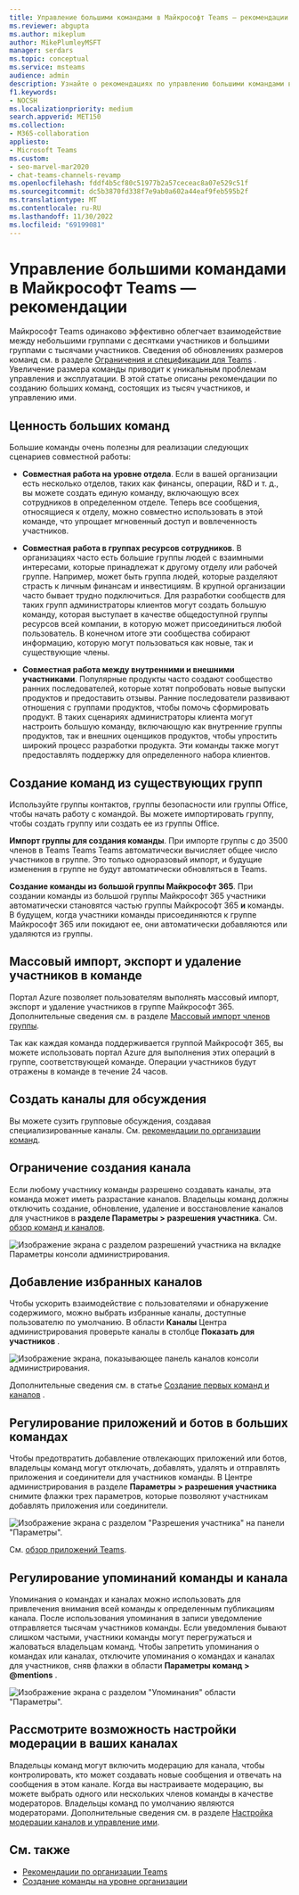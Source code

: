 ```yaml
---
title: Управление большими командами в Майкрософт Teams — рекомендации
ms.reviewer: abgupta
ms.author: mikeplum
author: MikePlumleyMSFT
manager: serdars
ms.topic: conceptual
ms.service: msteams
audience: admin
description: Узнайте о рекомендациях по управлению большими командами в Майкрософт Teams в соответствии с потребностями вашей организации.
f1.keywords:
- NOCSH
ms.localizationpriority: medium
search.appverid: MET150
ms.collection:
- M365-collaboration
appliesto:
- Microsoft Teams
ms.custom:
- seo-marvel-mar2020
- chat-teams-channels-revamp
ms.openlocfilehash: fddf4b5cf80c51977b2a57ceceac8a07e529c51f
ms.sourcegitcommit: dc5b3870fd338f7e9ab0a602a44eaf9feb595b2f
ms.translationtype: MT
ms.contentlocale: ru-RU
ms.lasthandoff: 11/30/2022
ms.locfileid: "69199081"
---
```

# <a name="manage-large-teams-in-microsoft-teams---best-practices"></a>Управление большими командами в Майкрософт Teams — рекомендации

Майкрософт Teams одинаково эффективно облегчает взаимодействие между небольшими группами с десятками участников и большими группами с тысячами участников. Сведения об обновлениях размеров команд см. в разделе [Ограничения и спецификации для Teams](limits-specifications-teams.md) . Увеличение размера команды приводит к уникальным проблемам управления и эксплуатации. В этой статье описаны рекомендации по созданию больших команд, состоящих из тысяч участников, и управлению ими.

## <a name="value-of-large-teams"></a>Ценность больших команд

Большие команды очень полезны для реализации следующих сценариев совместной работы:

- **Совместная работа на уровне отдела**. Если в вашей организации есть несколько отделов, таких как финансы, операции, R&D и т. д., вы можете создать единую команду, включающую всех сотрудников в определенном отделе. Теперь все сообщения, относящиеся к отделу, можно совместно использовать в этой команде, что упрощает мгновенный доступ и вовлеченность участников.

- **Совместная работа в группах ресурсов сотрудников**. В организациях часто есть большие группы людей с взаимными интересами, которые принадлежат к другому отделу или рабочей группе. Например, может быть группа людей, которые разделяют страсть к личным финансам и инвестициям. В крупной организации часто бывает трудно подключиться. Для разработки сообществ для таких групп администраторы клиентов могут создать большую команду, которая выступает в качестве общедоступной группы ресурсов всей компании, в которую может присоединиться любой пользователь. В конечном итоге эти сообщества собирают информацию, которую могут пользоваться как новые, так и существующие члены.

- **Совместная работа между внутренними и внешними участниками**. Популярные продукты часто создают сообщество ранних последователей, которые хотят попробовать новые выпуски продуктов и предоставить отзывы. Ранние последователи развивают отношения с группами продуктов, чтобы помочь сформировать продукт. В таких сценариях администраторы клиента могут настроить большую команду, включающую как внутренние группы продуктов, так и внешних оценщиков продуктов, чтобы упростить широкий процесс разработки продукта. Эти команды также могут предоставлять поддержку для определенного набора клиентов.

## <a name="create-teams-from-existing-groups"></a>Создание команд из существующих групп

Используйте группы контактов, группы безопасности или группы Office, чтобы начать работу с командой. Вы можете импортировать группу, чтобы создать группу или создать ее из группы Office.

**Импорт группы для создания команды**. При импорте группы с до 3500 членов в Teams Teams Teams автоматически вычисляет общее число участников в группе. Это только одноразовый импорт, и будущие изменения в группе не будут автоматически обновляться в Teams.

**Создание команды из большой группы Майкрософт 365**. При создании команды из большой группы Майкрософт 365 участники автоматически становятся частью группы Майкрософт 365 **и** команды. В будущем, когда участники команды присоединяются к группе Майкрософт 365 или покидают ее, они автоматически добавляются или удаляются из группы.

## <a name="bulk-importexportremove-members-in-a-team"></a>Массовый импорт, экспорт и удаление участников в команде

Портал Azure позволяет пользователям выполнять массовый импорт, экспорт и удаление участников в группе Майкрософт 365. Дополнительные сведения см. в разделе [Массовый импорт членов группы](/azure/active-directory/enterprise-users/groups-bulk-import-members#to-bulk-import-group-members).

Так как каждая команда поддерживается группой Майкрософт 365, вы можете использовать портал Azure для выполнения этих операций в группе, соответствующей команде. Операции участников будут отражены в команде в течение 24 часов.

## <a name="create-channels-to-focus-discussions"></a>Создать каналы для обсуждения

Вы можете сузить групповые обсуждения, создавая специализированные каналы. См. [рекомендации по организации команд](best-practices-organizing.md).

## <a name="restrict-channel-creation"></a>Ограничение создания канала

Если любому участнику команды разрешено создавать каналы, эта команда может иметь разрастание каналов. Владельцы команд должны отключить создание, обновление, удаление и восстановление каналов для участников в **разделе Параметры > разрешения участника**. См. [обзор команд и каналов](teams-channels-overview.md).

![Изображение экрана с разделом разрешений участника на вкладке Параметры консоли администрирования.](media/no-channel-creation.png "Изображение экрана с разделом разрешений участников на вкладке Параметры консоли администрирования. Флажок Разрешить участникам создавать или удалять каналы снят.")

## <a name="add-favorite-channels"></a>Добавление избранных каналов

Чтобы ускорить взаимодействие с пользователями и обнаружение содержимого, можно выбрать избранные каналы, доступные пользователю по умолчанию. В области **Каналы** Центра администрирования проверьте каналы в столбце **Показать для участников** .

![Изображение экрана, показывающее панель каналов консоли администрирования.](media/favorite-channels.png "Изображение экрана, показывающее панель каналов консоли администрирования. Для некоторых каналов установлен флажок Показать для участников.")

 Дополнительные сведения см. в статье [Создание первых команд и каналов](get-started-with-teams-create-your-first-teams-and-channels.md) .

## <a name="regulate-applications-and-bots-in-large-teams"></a>Регулирование приложений и ботов в больших командах

Чтобы предотвратить добавление отвлекающих приложений или ботов, владельцы команд могут отключать, добавлять, удалять и отправлять приложения и соединители для участников команды. В Центре администрирования в разделе **Параметры > разрешения участника** снимите флажки трех параметров, которые позволяют участникам добавлять приложения или соединители.

![Изображение экрана с разделом "Разрешения участника" на панели "Параметры".](media/disable-bots-connectors.png "Изображение экрана с разделом разрешения участника в области Параметры. Флажки разрешить участникам добавлять приложения или соединители сняты.")

См. [обзор приложений Teams](deploy-apps-microsoft-teams-landing-page.md).

## <a name="regulate-team-and-channel-mentions"></a>Регулирование упоминаний команды и канала

Упоминания о командах и каналах можно использовать для привлечения внимания всей команды к определенным публикациям канала. После использования упоминания в записи уведомление отправляется тысячам участников команды. Если уведомления бывают слишком частыми, участники команды могут перегружаться и жаловаться владельцам команд. Чтобы запретить упоминания о командах или каналах, отключите упоминания о командах и каналах для участников, сняв флажки в области **Параметры команд > @mentions** .

![Изображение экрана с разделом "Упоминания" области "Параметры".](media/no-at-mentions.png "Изображение экрана с разделом &quot;Упоминания&quot; области &quot;Параметры&quot;. Параметры для отображения и предоставления участникам доступа при упоминаниях не установлены.")

## <a name="consider-setting-up-moderation-in-your-channels"></a>Рассмотрите возможность настройки модерации в ваших каналах

Владельцы команд могут включить модерацию для канала, чтобы контролировать, кто может создавать новые сообщения и отвечать на сообщения в этом канале. Когда вы настраиваете модерацию, вы можете выбрать одного или нескольких членов команды в качестве модераторов. Владельцы команд по умолчанию являются модераторами. Дополнительные сведения см. в разделе [Настройка модерации каналов и управление ими](manage-channel-moderation-in-teams.md).

## <a name="related-topics"></a>См. также

- [Рекомендации по организации Teams](best-practices-organizing.md)
- [Создание команды на уровне организации](create-an-org-wide-team.md)